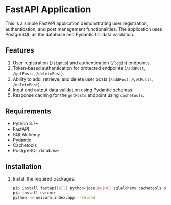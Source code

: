 # FastAPI Application

This is a simple FastAPI application demonstrating user registration, authentication, and post management functionalities. The application uses PostgreSQL as the database and Pydantic for data validation.

## Features

1. User registration (`/signup`) and authentication (`/login`) endpoints.
2. Token-based authentication for protected endpoints (`/addPost`, `/getPosts`, `/deletePost`).
3. Ability to add, retrieve, and delete user posts (`/addPost`, `/getPosts`, `/deletePost`).
4. Input and output data validation using Pydantic schemas.
5. Response caching for the `getPosts` endpoint using `cachetools`.

## Requirements

- Python 3.7+
- FastAPI
- SQLAlchemy
- Pydantic
- Cachetools
- PostgreSQL database

## Installation

1. Install the required packages:

   ```bash
   pip install fastapi[all] python-jose[pyjwt] sqlalchemy cachetools psycopg2
   pip install uvicorn
   python -m uvicorn index:app --reload
